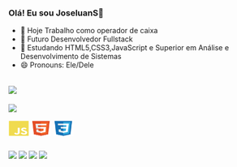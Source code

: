 ### Olá! Eu sou JoseluanS👋


- 🔭 Hoje Trabalho como operador de caixa
- :rocket: Futuro Desenvolvedor Fullstack
- 🌱 Estudando HTML5,CSS3,JavaScript e Superior em Análise e Desenvolvimento de Sistemas
- 😄 Pronouns: Ele/Dele
<br>
  <div style="display:inline_block;">
    <div>
  <a href="https://github.com/anuraghazra/github-readme-stats" >
  <img height=180em align="center" src="https://github-readme-stats.vercel.app/api?username=JoseLuanS&theme=dark&show_icons=true" />
  </a>
    </div><br>
    <div>
  <a href="https://github.com/anuraghazra/convoychat">
  <img height=180em align="center" src="https://github-readme-stats.vercel.app/api/top-langs?username=joseluanS&layout=compact&langs_count=8&card_width=320&theme=dark" />
  </a>
    </div>
  </div>
  
<div style="display: inline_block"><br>
  <img align="center" alt="Luan-Js" height="30" width="40" src="https://raw.githubusercontent.com/devicons/devicon/master/icons/javascript/javascript-plain.svg">
  <img align="center" alt="Luan-HTML" height="30" width="40" src="https://raw.githubusercontent.com/devicons/devicon/master/icons/html5/html5-original.svg">
  <img align="center" alt="Luan-CSS" height="30" width="40" src="https://raw.githubusercontent.com/devicons/devicon/master/icons/css3/css3-original.svg">
</div>
  
  ##
 
<div> 
  <a href="https://instagram.com/luan.bug?igshid=YTQwZjQ0NmI0OA==" target="_blank"><img src="https://img.shields.io/badge/-Instagram-%23E4405F?style=for-the-badge&logo=instagram&logoColor=white" target="_blank"></a>
 <a href="https://discord.gg/" target="_blank"><img src="https://img.shields.io/badge/Discord-7289DA?style=for-the-badge&logo=discord&logoColor=white" target="_blank"></a> 
  <a href = "mailto:joseluan2601@gmail.com"><img src="https://img.shields.io/badge/-Gmail-%23333?style=for-the-badge&logo=gmail&logoColor=white" target="_blank"></a>
  <a href="https://www.linkedin.com/in/luan-silva-a15ab0237/" target="_blank"><img src="https://img.shields.io/badge/-LinkedIn-%230077B5?style=for-the-badge&logo=linkedin&logoColor=white" target="_blank"></a> 
  
</div>
